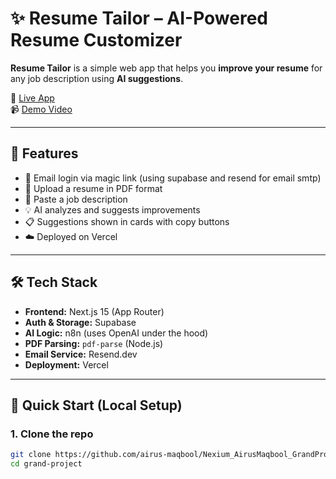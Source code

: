 # ✨ Resume Tailor – AI-Powered Resume Customizer

**Resume Tailor** is a simple web app that helps you **improve your resume** for any job description using **AI suggestions**.

🔗 [Live App](https://nexium-airus-maqbool-grand-project-ka5w-4ccq51o8t.vercel.app)  
📹 [Demo Video](https://drive.google.com/file/d/1_JMpn-nmmGlS9JQ3z4GCHdQuTLg1zc6P/view?usp=drive_link)

---

## 🚀 Features

- 🔐 Email login via magic link (using supabase and resend for email smtp)
- 📄 Upload a resume in PDF format
- 📝 Paste a job description
- 💡 AI analyzes and suggests improvements
- 📋 Suggestions shown in cards with copy buttons
- ☁️ Deployed on Vercel

---

## 🛠 Tech Stack

- **Frontend:** Next.js 15 (App Router)
- **Auth & Storage:** Supabase
- **AI Logic:** n8n (uses OpenAI under the hood)
- **PDF Parsing:** `pdf-parse` (Node.js)
- **Email Service:** Resend.dev
- **Deployment:** Vercel

---

## 🧪 Quick Start (Local Setup)

### 1. Clone the repo

```bash
git clone https://github.com/airus-maqbool/Nexium_AirusMaqbool_GrandProject.git
cd grand-project
